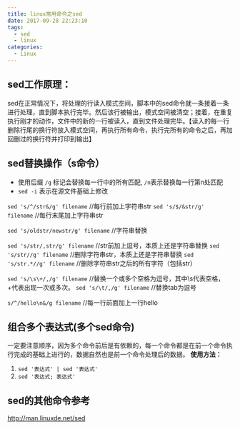 ```yaml
---
title: linux常用命令之sed
date: 2017-09-28 22:23:10
tags:
  - sed
  - linux
categories:
  - Linux
---
```



## sed工作原理：

sed在正常情况下，将处理的行读入模式空间，脚本中的sed命令就一条接着一条进行处理，直到脚本执行完毕。然后该行被输出，模式空间被清空；接着，在重复执行刚才的动作，文件中的新的一行被读入，直到文件处理完毕。【读入的每一行删除行尾的换行符放入模式空间，再执行所有命令，执行完所有的命令之后，再加回删过的换行符并打印到输出】

## sed替换操作（s命令）

* 使用后缀 `/g` 标记会替换每一行中的所有匹配, `/n`表示替换每一行第n处匹配
* `sed -i` 表示在源文件基础上修改

<!-- more -->
`sed 's/^/str&/g' filename`  			//每行前加上字符串str
`sed 's/$/&str/g' filename`   			//每行末尾加上字符串str

`sed 's/oldstr/newstr/g' filename`  	//字符串替换

`sed 's/str/,str/g' filename`   		//str前加上逗号，本质上还是字符串替换
`sed 's/str//g' filename`   			//删除字符串str，本质上还是字符串替换
`sed 's/str.*//g' filename`  			//删除字符串str之后的所有字符（包括str）

`sed 's/\s\+/,/g' filename` 	//替换一个或多个空格为逗号，其中\s代表空格，+代表出现一次或多次。
`sed 's/\t/,/g'	filename`		//替换tab为逗号

`s/^/hello\n&/g filename`		//每一行前面加上一行hello

## 组合多个表达式(多个sed命令)

一定要注意顺序，因为多个命令前后是有依赖的，每一个命令都是在前一个命令执行完成的基础上进行的，数据自然也是前一个命令处理后的数据。
**使用方法：**
1. `sed '表达式' | sed '表达式'`
2. `sed '表达式; 表达式'`


## sed的其他命令参考

http://man.linuxde.net/sed